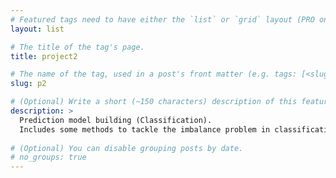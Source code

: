 ```yaml
---
# Featured tags need to have either the `list` or `grid` layout (PRO only).
layout: list

# The title of the tag's page.
title: project2

# The name of the tag, used in a post's front matter (e.g. tags: [<slug>]).
slug: p2

# (Optional) Write a short (~150 characters) description of this featured tag.
description: >
  Prediction model building (Classification).
  Includes some methods to tackle the imbalance problem in classification.
  
# (Optional) You can disable grouping posts by date.
# no_groups: true
---
```

